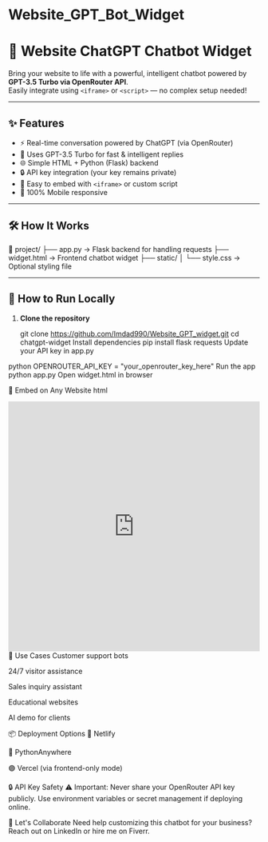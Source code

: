 # Website_GPT_Bot_Widget
# 💬 Website ChatGPT Chatbot Widget

Bring your website to life with a powerful, intelligent chatbot powered by **GPT-3.5 Turbo via OpenRouter API**.  
Easily integrate using `<iframe>` or `<script>` — no complex setup needed!

---

## ✨ Features

- ⚡ Real-time conversation powered by ChatGPT (via OpenRouter)
- 🧠 Uses GPT-3.5 Turbo for fast & intelligent replies
- 🌐 Simple HTML + Python (Flask) backend
- 🔒 API key integration (your key remains private)
- 🔌 Easy to embed with `<iframe>` or custom script
- 📱 100% Mobile responsive

---

## 🛠️ How It Works

📁 project/
├── app.py → Flask backend for handling requests
├── widget.html → Frontend chatbot widget
├── static/
│ └── style.css → Optional styling file


---

## 🚀 How to Run Locally

1. **Clone the repository**  
   
   git clone https://github.com/Imdad990/Website_GPT_widget.git
   cd chatgpt-widget
Install dependencies
pip install flask requests
Update your API key in app.py

python
OPENROUTER_API_KEY = "your_openrouter_key_here"
Run the app
python app.py
Open widget.html in browser

🔌 Embed on Any Website
html
<iframe src="https://yourdomain.com/widget.html" 
        width="100%" height="500px" style="border:none;">
</iframe>
🧠 Use Cases
Customer support bots

24/7 visitor assistance

Sales inquiry assistant

Educational websites

AI demo for clients

📦 Deployment Options
🔗 Netlify

🐍 PythonAnywhere

🟣 Vercel (via frontend-only mode)

🔒 API Key Safety
⚠️ Important: Never share your OpenRouter API key publicly.
Use environment variables or secret management if deploying online.

🤝 Let's Collaborate
Need help customizing this chatbot for your business?
Reach out on LinkedIn or hire me on Fiverr.

